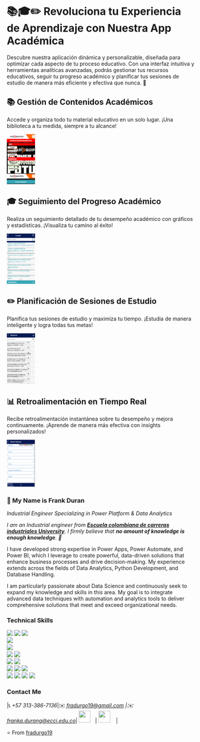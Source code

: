 # 📚🎓✏️ Revoluciona tu Experiencia de Aprendizaje con Nuestra App Académica

Descubre nuestra aplicación dinámica y personalizable, diseñada para optimizar cada aspecto de tu proceso educativo. Con una interfaz intuitiva y herramientas analíticas avanzadas, podrás gestionar tus recursos educativos, seguir tu progreso académico y planificar tus sesiones de estudio de manera más eficiente y efectiva que nunca. 🚀

## 📚 Gestión de Contenidos Académicos

Accede y organiza todo tu material educativo en un solo lugar. ¡Una biblioteca a tu medida, siempre a tu alcance!

<img src="PowerApps/Assets/Images/Captura de pantalla 2024-08-27 162611.png" width="15%" />

## 🎓 Seguimiento del Progreso Académico

Realiza un seguimiento detallado de tu desempeño académico con gráficos y estadísticas. ¡Visualiza tu camino al éxito!

<img src="PowerApps/Assets/Images/Captura de pantalla 2024-08-27 162627.png" width="15%" />

## ✏️ Planificación de Sesiones de Estudio

Planifica tus sesiones de estudio y maximiza tu tiempo. ¡Estudia de manera inteligente y logra todas tus metas!

<img src="PowerApps/Assets/Images/Captura de pantalla 2024-08-27 162711.png" width="15%" />

## 📊 Retroalimentación en Tiempo Real

Recibe retroalimentación instantánea sobre tu desempeño y mejora continuamente. ¡Aprende de manera más efectiva con insights personalizados!

<img src="PowerApps/Assets/Images/Captura de pantalla 2024-08-27 162733.png" width="15%" />

### 👋 My Name is Frank Duran

*Industrial Engineer Specializing in Power Platform & Data Analytics*

<em>I am an Industrial engineer from <a href="https://www.ecci.edu.co/"><b>Escuela colombiana de carreras industriales University</b></a>. I firmly believe that **no amount of knowledge is enough knowledge**. 🧠</em>

I have developed strong expertise in Power Apps, Power Automate, and Power BI, which I leverage to create powerful, data-driven solutions that enhance business processes and drive decision-making. My experience extends across the fields of Data Analytics, Python Development, and Database Handling.

I am particularly passionate about Data Science and continuously seek to expand my knowledge and skills in this area. My goal is to integrate advanced data techniques with automation and analytics tools to deliver comprehensive solutions that meet and exceed organizational needs.

### Technical Skills

<img src="https://img.shields.io/badge/-Power%20Apps-2F6C8F?style=flat&logo=powerapps&logoColor=white"> <img src="https://img.shields.io/badge/-Power%20Automate-0078D4?style=flat&logo=powerautomate&logoColor=white">
<img src="https://img.shields.io/badge/-Power%20BI-F2C811?style=flat&logo=powerbi&logoColor=black"> <br />
<img src="https://img.shields.io/badge/-Python%203-black?style=flat&logo=python&logoColor=white"> <br />
<img src="https://img.shields.io/badge/-VBA-8A2C2A?style=flat&logo=visualstudiocode&logoColor=white"> <br />
<img src="https://img.shields.io/badge/-MongoDB-de6c1e?style=flat" > <img src="https://img.shields.io/badge/-SQL-5466b8?style=flat&logo=sql&logoColor=white" > <br />
<img src="https://img.shields.io/badge/-Numpy-0d7963?style=flat&logo=flask&logoColor=white"> <img src="https://img.shields.io/badge/-SKlearn-161616?style=flat&logo=react&logoColor=00d9ff"> <br/>
<img src="https://img.shields.io/badge/-C%20&%20C++-659ad2?style=flat&logo=c%2B%2B&logoColor=ffffff"> 
<img src="https://img.shields.io/badge/-Problem%20Solving-ffa804?style=flat"> <img src="https://img.shields.io/badge/-Database%20Management-4d008f?style=flat"> <br />
<img src="https://img.shields.io/badge/-Machine%20Learning-102230?style=flat"> 
<img src="https://img.shields.io/badge/-Microsoft%20Word-164ead?style=flat&logo=microsoft%20word"> <img src="https://img.shields.io/badge/-Microsoft%20Excel-026f39?style=flat&logo=microsoft%20excel"> <img src="https://img.shields.io/badge/-Microsoft%20PowerPoint-b9361a?style=flat&logo=microsoft%20powerpoint">

### Contact Me

|📞 *+57 313-386-7136*|✉️ *fradurgo19@gmail.com \|✉️ franka.durang@ecci.edu.co*| <a href="https://www.linkedin.com/in/frank-anderson-duran-gonzalez/"><img src="https://i.ibb.co/Kx2GSrT/linkedin.png" width="32px" height="32px"></a> &nbsp; | <a href="https://github.com/fradurgo19"><img src="https://cdn.iconscout.com/icon/free/png-256/github-108-438008.png" width="32px" height="32px"></a> &nbsp; &nbsp;|

⭐️ From [fradurgo19](https://github.com/fradurgo19)


